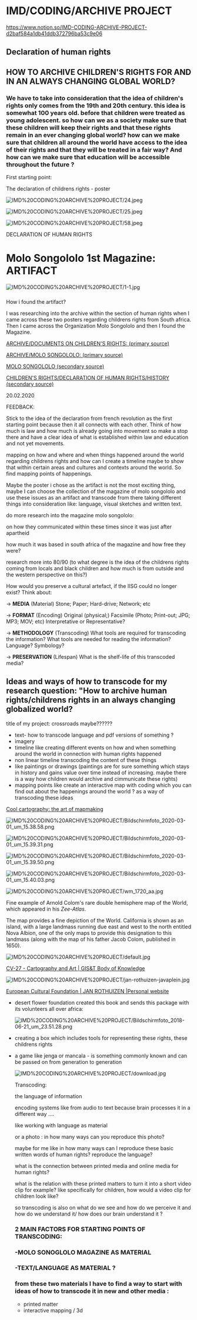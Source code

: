 # IMD/CODING/ARCHIVE PROJECT


https://www.notion.so/IMD-CODING-ARCHIVE-PROJECT-d2baf584a1db41ddb372796ba53c9e06



## **Declaration of human rights**

## HOW TO ARCHIVE CHILDREN'S RIGHTS FOR AND IN AN ALWAYS CHANGING GLOBAL WORLD?

### We have to take into consideration that the idea of children's rights only comes from the 19th and 20th century. this idea is somewhat 100 years old. before that children were treated as young adolescent. so how can we as a society make sure that these children will keep their rights and that these rights remain in an ever changing global world? how can we make sure that children all around the world have access to the idea of their rights and that they will be treated in a fair way? And how can we make sure that education will be accessible throughout the future ?

First starting point: 

The declaration of childrens rights - poster 

![IMD%20CODING%20ARCHIVE%20PROJECT/24.jpeg](IMD%20CODING%20ARCHIVE%20PROJECT/24.jpeg)

![IMD%20CODING%20ARCHIVE%20PROJECT/25.jpeg](IMD%20CODING%20ARCHIVE%20PROJECT/25.jpeg)

![IMD%20CODING%20ARCHIVE%20PROJECT/58.jpeg](IMD%20CODING%20ARCHIVE%20PROJECT/58.jpeg)

DECLARATION OF HUMAN RIGHTS 

# Molo Songololo 1st Magazine: ARTIFACT

![IMD%20CODING%20ARCHIVE%20PROJECT/1-1.jpg](IMD%20CODING%20ARCHIVE%20PROJECT/1-1.jpg)

### 

How i found the artifact? 

I was researching into the archive within the section of human rights when I came across these two posters regarding childrens rights from South africa. Then I came across the Organization Molo Songololo and then I found the Magazine. 

[ARCHIVE/DOCUMENTS ON CHILDREN'S RIGHTS: (primary source)](https://www.notion.so/ARCHIVE-DOCUMENTS-ON-CHILDREN-S-RIGHTS-primary-source-d0f684baa8b342a481a089bdd9ddff70)

[ARCHIVE/MOLO SONGOLOLO: (primary source)](https://www.notion.so/ARCHIVE-MOLO-SONGOLOLO-primary-source-55de41dcbd0e4965904861e20eaf42d1)

[MOLO SONGOLOLO (secondary source) ](https://www.notion.so/MOLO-SONGOLOLO-secondary-source-1a4035ec1ec74fc8a1ac1e3c23ad5780)

[CHILDREN'S RIGHTS/DECLARATION OF HUMAN RIGHTS/HISTORY (secondary source)](https://www.notion.so/CHILDREN-S-RIGHTS-DECLARATION-OF-HUMAN-RIGHTS-HISTORY-secondary-source-685ec1dddc494bf5992ea09ea84b0b99)

20.02.2020

FEEDBACK:

Stick to the idea of the declaration from french revolution as the first starting point because then it all connects with each other. Think of how much is law and how much is already going into movement so make a stop there and have a clear idea of what is established within law and education and not yet movements. 

mapping on how and where and when things happened around the world regarding childrens rights and how can I create a timeline maybe to show that within certain areas and cultures and contexts around the world. So find mapping points of happenings.  

Maybe the poster i chose as the artifact is not the most exciting thing, maybe I can choose the collection of the magazine of molo songololo and use these issues as an artifact and transcode from there taking different things into consideration like: language, visual sketches and written text. 

do more research into the magazine molo songololo:

on how they communicated within these times since it was just after apartheid

how much it was based in south africa of the magazine and how free they were?

research more into 80/90 (to what degree is the idea of the childrens rights coming from locals and black children and how much is from outside and the western perspective on this?)

How would you preserve a cultural artefact, if the IISG could no longer exist? Think about:

→ **MEDIA** (Material) Stone; Paper; Hard-drive; Network; etc

→ **FORMAT** (Encoding) Original (physical;) Facsimile (Photo; Print-out; JPG; MP3; MOV; etc) Interpretative or Representative?

→ **METHODOLOGY** (Transcoding) What tools are required for transcoding the information? What tools are needed for reading the information? Language? Symbology?

→ **PRESERVATION** (Lifespan) What is the shelf-life of this transcoded media?

## Ideas and ways of how to transcode for my research question: "How to archive human rights/childrens rights in an always changing globalized world?

title of my project: crossroads maybe?????? 

- text- how to transcode language and pdf versions of something ?
- imagery
- timeline like creating different events on how and when something around the world in connection with human rights happened
- non linear timeline transcoding the content of these things
- like paintings or drawings (paintings are for sure something which stays in history and gains value over time instead of increasing. maybe there is a way how children would archive and cimmunicate these rights)
- mapping points like create an interactive map with coding which you can find out about the happenings around the world ? as a way of transcoding these ideas

[Cool cartography: the art of mapmaking](https://www.theguardian.com/travel/gallery/2015/sep/10/cool-cartography-the-art-of-mapmaking)

![IMD%20CODING%20ARCHIVE%20PROJECT/Bildschirmfoto_2020-03-01_um_15.38.58.png](IMD%20CODING%20ARCHIVE%20PROJECT/Bildschirmfoto_2020-03-01_um_15.38.58.png)

![IMD%20CODING%20ARCHIVE%20PROJECT/Bildschirmfoto_2020-03-01_um_15.39.31.png](IMD%20CODING%20ARCHIVE%20PROJECT/Bildschirmfoto_2020-03-01_um_15.39.31.png)

![IMD%20CODING%20ARCHIVE%20PROJECT/Bildschirmfoto_2020-03-01_um_15.39.50.png](IMD%20CODING%20ARCHIVE%20PROJECT/Bildschirmfoto_2020-03-01_um_15.39.50.png)

![IMD%20CODING%20ARCHIVE%20PROJECT/Bildschirmfoto_2020-03-01_um_15.40.03.png](IMD%20CODING%20ARCHIVE%20PROJECT/Bildschirmfoto_2020-03-01_um_15.40.03.png)

![IMD%20CODING%20ARCHIVE%20PROJECT/wm_1720_aa.jpg](IMD%20CODING%20ARCHIVE%20PROJECT/wm_1720_aa.jpg)

Fine example of Arnold Colom's rare double hemisphere map of the World, which appeared in his *Zee-Atlas*.

The map provides a fine depiction of the World. California is shown as an island, with a large landmass running due east and west to the north entitled Nova Albion, one of the only maps to provide this designation to this landmass (along with the map of his father Jacob Colom, published in 1650).

![IMD%20CODING%20ARCHIVE%20PROJECT/default.jpg](IMD%20CODING%20ARCHIVE%20PROJECT/default.jpg)

[CV-27 - Cartography and Art | GIS&T Body of Knowledge](https://gistbok.ucgis.org/bok-topics/cartography-and-art)

![IMD%20CODING%20ARCHIVE%20PROJECT/jan-rothuizen-javaplein.jpg](IMD%20CODING%20ARCHIVE%20PROJECT/jan-rothuizen-javaplein.jpg)

[European Cultural Foundation | JAN ROTHUIZEN |Personal website](https://janrothuizen.nl/portfolio/european-cultural-foundation/)

- desert flower foundation created this book and sends this package with its volunteers all over africa:

    ![IMD%20CODING%20ARCHIVE%20PROJECT/Bildschirmfoto_2018-06-21_um_23.51.28.png](IMD%20CODING%20ARCHIVE%20PROJECT/Bildschirmfoto_2018-06-21_um_23.51.28.png)

- creating a box which includes tools for representing these rights, these childrens rights
- a game like jenga or mancala - is something commonly known and can be passed on from generation to generation

    ![IMD%20CODING%20ARCHIVE%20PROJECT/download.jpg](IMD%20CODING%20ARCHIVE%20PROJECT/download.jpg)

    Transcoding: 

    the language of information 

    encoding systems like from audio to text because brain processes it in a different way ....

    like working with language as material 

    or a photo : in how many ways can you reproduce this photo? 

    maybe for me like in how many ways can I reproduce these basic written words of human rights? reproduce the language? 

    what is the connection between printed media and online media for human rights? 

    what is the relation with these printed matters to turn it into a short video clip for example? like specifically for children, how  would a video clip for children look like? 

    so transcoding is also on what do we see and how do we perceive it and how do we understand it/ how does our brain understand it ? 

    ### 2 MAIN FACTORS FOR STARTING POINTS OF TRANSCODING:

    ### -MOLO SONOGLOLO MAGAZINE AS MATERIAL

    ### -TEXT/LANGUAGE AS MATERIAL ?

    ### from these two materials I have to find a way to start with ideas of how to transcode it in new and other media :

    - printed matter
    - interactive mapping / 3d